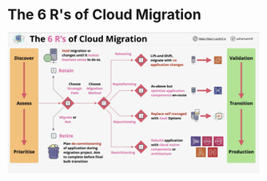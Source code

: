 # The 6 R's of Cloud Migration

![The 6 Rs of Cloud Migration](../images/the-6rs-of-cloud-migration.png)
